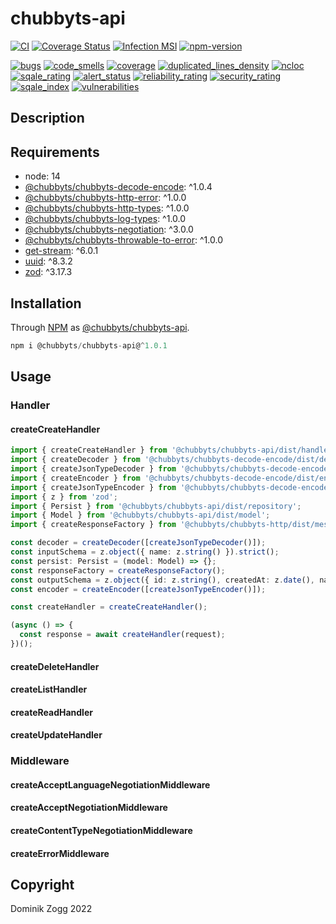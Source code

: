 # chubbyts-api

[![CI](https://github.com/chubbyts/chubbyts-api/workflows/CI/badge.svg?branch=master)](https://github.com/chubbyts/chubbyts-api/actions?query=workflow%3ACI)
[![Coverage Status](https://coveralls.io/repos/github/chubbyts/chubbyts-api/badge.svg?branch=master)](https://coveralls.io/github/chubbyts/chubbyts-api?branch=master)
[![Infection MSI](https://badge.stryker-mutator.io/github.com/chubbyts/chubbyts-api/master)](https://dashboard.stryker-mutator.io/reports/github.com/chubbyts/chubbyts-api/master)
[![npm-version](https://img.shields.io/npm/v/@chubbyts/chubbyts-api.svg)](https://www.npmjs.com/package/@chubbyts/chubbyts-api)

[![bugs](https://sonarcloud.io/api/project_badges/measure?project=chubbyts_chubbyts-api&metric=bugs)](https://sonarcloud.io/dashboard?id=chubbyts_chubbyts-api)
[![code_smells](https://sonarcloud.io/api/project_badges/measure?project=chubbyts_chubbyts-api&metric=code_smells)](https://sonarcloud.io/dashboard?id=chubbyts_chubbyts-api)
[![coverage](https://sonarcloud.io/api/project_badges/measure?project=chubbyts_chubbyts-api&metric=coverage)](https://sonarcloud.io/dashboard?id=chubbyts_chubbyts-api)
[![duplicated_lines_density](https://sonarcloud.io/api/project_badges/measure?project=chubbyts_chubbyts-api&metric=duplicated_lines_density)](https://sonarcloud.io/dashboard?id=chubbyts_chubbyts-api)
[![ncloc](https://sonarcloud.io/api/project_badges/measure?project=chubbyts_chubbyts-api&metric=ncloc)](https://sonarcloud.io/dashboard?id=chubbyts_chubbyts-api)
[![sqale_rating](https://sonarcloud.io/api/project_badges/measure?project=chubbyts_chubbyts-api&metric=sqale_rating)](https://sonarcloud.io/dashboard?id=chubbyts_chubbyts-api)
[![alert_status](https://sonarcloud.io/api/project_badges/measure?project=chubbyts_chubbyts-api&metric=alert_status)](https://sonarcloud.io/dashboard?id=chubbyts_chubbyts-api)
[![reliability_rating](https://sonarcloud.io/api/project_badges/measure?project=chubbyts_chubbyts-api&metric=reliability_rating)](https://sonarcloud.io/dashboard?id=chubbyts_chubbyts-api)
[![security_rating](https://sonarcloud.io/api/project_badges/measure?project=chubbyts_chubbyts-api&metric=security_rating)](https://sonarcloud.io/dashboard?id=chubbyts_chubbyts-api)
[![sqale_index](https://sonarcloud.io/api/project_badges/measure?project=chubbyts_chubbyts-api&metric=sqale_index)](https://sonarcloud.io/dashboard?id=chubbyts_chubbyts-api)
[![vulnerabilities](https://sonarcloud.io/api/project_badges/measure?project=chubbyts_chubbyts-api&metric=vulnerabilities)](https://sonarcloud.io/dashboard?id=chubbyts_chubbyts-api)

## Description

## Requirements

 * node: 14
 * [@chubbyts/chubbyts-decode-encode][2]: ^1.0.4
 * [@chubbyts/chubbyts-http-error][3]: ^1.0.0
 * [@chubbyts/chubbyts-http-types][4]: ^1.0.0
 * [@chubbyts/chubbyts-log-types][5]: ^1.0.0
 * [@chubbyts/chubbyts-negotiation][6]: ^3.0.0
 * [@chubbyts/chubbyts-throwable-to-error][7]: ^1.0.0
 * [get-stream][8]: ^6.0.1
 * [uuid][9]: ^8.3.2
 * [zod][10]: ^3.17.3

## Installation

Through [NPM](https://www.npmjs.com) as [@chubbyts/chubbyts-api][1].

```ts
npm i @chubbyts/chubbyts-api@^1.0.1
```

## Usage

### Handler

#### createCreateHandler

```ts
import { createCreateHandler } from '@chubbyts/chubbyts-api/dist/handler/create';
import { createDecoder } from '@chubbyts/chubbyts-decode-encode/dist/decoder';
import { createJsonTypeDecoder } from '@chubbyts/chubbyts-decode-encode/dist/decoder/json-type-decoder';
import { createEncoder } from '@chubbyts/chubbyts-decode-encode/dist/encoder';
import { createJsonTypeEncoder } from '@chubbyts/chubbyts-decode-encode/dist/encoder/json-type-encoder';
import { z } from 'zod';
import { Persist } from '@chubbyts/chubbyts-api/dist/repository';
import { Model } from '@chubbyts/chubbyts-api/dist/model';
import { createResponseFactory } from '@chubbyts/chubbyts-http/dist/message-factory';

const decoder = createDecoder([createJsonTypeDecoder()]);
const inputSchema = z.object({ name: z.string() }).strict();
const persist: Persist = (model: Model) => {};
const responseFactory = createResponseFactory();
const outputSchema = z.object({ id: z.string(), createdAt: z.date(), name: z.string() }).strict();
const encoder = createEncoder([createJsonTypeEncoder()]);

const createHandler = createCreateHandler();

(async () => {
  const response = await createHandler(request);
})();
```

#### createDeleteHandler

#### createListHandler

#### createReadHandler

#### createUpdateHandler

### Middleware

#### createAcceptLanguageNegotiationMiddleware

#### createAcceptNegotiationMiddleware

#### createContentTypeNegotiationMiddleware

#### createErrorMiddleware

## Copyright

Dominik Zogg 2022

[1]: https://www.npmjs.com/package/@chubbyts/chubbyts-api
[2]: https://www.npmjs.com/package/@chubbyts/chubbyts-decode-encode
[3]: https://www.npmjs.com/package/@chubbyts/chubbyts-http-error
[4]: https://www.npmjs.com/package/@chubbyts/chubbyts-http-types
[5]: https://www.npmjs.com/package/@chubbyts/chubbyts-log-types
[6]: https://www.npmjs.com/package/@chubbyts/chubbyts-negotiation
[7]: https://www.npmjs.com/package/@chubbyts/chubbyts-throwable-to-error
[8]: https://www.npmjs.com/package/get-stream
[9]: https://www.npmjs.com/package/uuid
[10]: https://www.npmjs.com/package/zod
